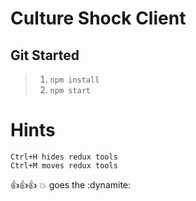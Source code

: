 # Culture Shock Client

## Git Started

> 1. `npm install`
> 2. `npm start`

# Hints

	Ctrl+H hides redux tools
	Ctrl+M moves redux tools

:+1::+1::+1:
:boom: goes the :dynamite:
